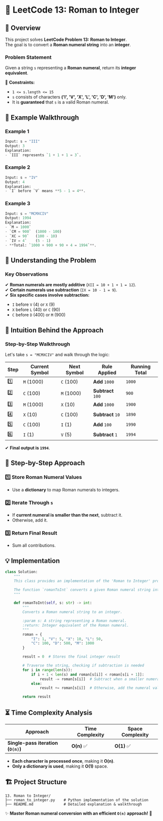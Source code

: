 # 🚀 **LeetCode 13: Roman to Integer**

## 📌 **Overview**
This project solves **LeetCode Problem 13: Roman to Integer**.  
The goal is to convert a **Roman numeral string** into an **integer**.

### **Problem Statement**
Given a string `s` representing a **Roman numeral**, return its **integer equivalent**.

🔹 **Constraints:**
- `1 <= s.length <= 15`
- `s` consists of characters **('I', 'V', 'X', 'L', 'C', 'D', 'M')** only.
- It is **guaranteed** that `s` is a valid Roman numeral.

## 🎯 **Example Walkthrough**
### **Example 1**
```python
Input: s = "III"
Output: 3
Explanation:
- `III` represents `1 + 1 + 1 = 3`.
```

### **Example 2**
```python
Input: s = "IV"
Output: 4
Explanation:
- `I` before `V` means **5 - 1 = 4**.
```

### **Example 3**
```python
Input: s = "MCMXCIV"
Output: 1994
Explanation:
- `M = 1000`
- `CM = 900`  (1000 - 100)
- `XC = 90`   (100 - 10)
- `IV = 4`    (5 - 1)
- **Total: `1000 + 900 + 90 + 4 = 1994`**.
```

## 🚀 **Understanding the Problem**
### **Key Observations**
✔ **Roman numerals are mostly additive** (`XII = 10 + 1 + 1 = 12`).  
✔ **Certain numerals use subtraction** (`IX = 10 - 1 = 9`).  
✔ **Six specific cases involve subtraction:**
  - `I` before `V` (4) or `X` (9)
  - `X` before `L` (40) or `C` (90)
  - `C` before `D` (400) or `M` (900)

## 🧠 **Intuition Behind the Approach**
### **Step-by-Step Walkthrough**
Let's take `s = "MCMXCIV"` and walk through the logic:

| Step | Current Symbol | Next Symbol | Rule Applied | Running Total |
|------|--------------|------------|--------------|---------------|
| 1️⃣   | `M` (1000)  | `C` (100)  | **Add** `1000` | `1000` |
| 2️⃣   | `C` (100)   | `M` (1000) | **Subtract** `100` | `900` |
| 3️⃣   | `M` (1000)  | `X` (10)   | **Add** `1000` | `1900` |
| 4️⃣   | `X` (10)    | `C` (100)  | **Subtract** `10` | `1890` |
| 5️⃣   | `C` (100)   | `I` (1)    | **Add** `100` | `1990` |
| 6️⃣   | `I` (1)     | `V` (5)    | **Subtract** `1` | `1994` |

✔ **Final output is `1994`**.

## 📝 **Step-by-Step Approach**
### **1️⃣ Store Roman Numeral Values**
- Use a **dictionary** to map Roman numerals to integers.

### **2️⃣ Iterate Through `s`**
- If **current numeral is smaller than the next**, subtract it.
- Otherwise, add it.

### **3️⃣ Return Final Result**
- Sum all contributions.

## **💡 Implementation**
```python
class Solution:
    """
    This class provides an implementation of the 'Roman to Integer' problem.

    The function `romanToInt` converts a given Roman numeral string into an integer.
    """

    def romanToInt(self, s: str) -> int:
        """
        Converts a Roman numeral string to an integer.

        :param s: A string representing a Roman numeral.
        :return: Integer equivalent of the Roman numeral.
        """
        roman = {
            "I": 1, "V": 5, "X": 10, "L": 50, 
            "C": 100, "D": 500, "M": 1000
        }

        result = 0  # Stores the final integer result

        # Traverse the string, checking if subtraction is needed
        for i in range(len(s)):
            if i + 1 < len(s) and roman[s[i]] < roman[s[i + 1]]:
                result -= roman[s[i]]  # Subtract when a smaller numeral appears before a larger one
            else:
                result += roman[s[i]]  # Otherwise, add the numeral value

        return result
```

## ⏳ **Time Complexity Analysis**
| Approach | Time Complexity | Space Complexity |
|----------|----------------|------------------|
| **Single-pass iteration (`O(n)`)** | **O(n)** ✅ | **O(1)** ✅ |

- **Each character is processed once**, making it **O(n)**.
- **Only a dictionary is used**, making it **O(1)** space.

## 🏗 **Project Structure**
```
13. Roman to Integer/
├── roman_to_integer.py    # Python implementation of the solution
├── README.md              # Detailed explanation & walkthrough
```

✨ **Master Roman numeral conversion with an efficient `O(n)` approach!** 🚀  
